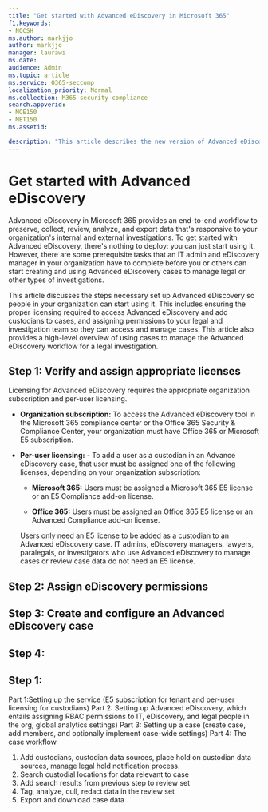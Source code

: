 ```yaml
---
title: "Get started with Advanced eDiscovery in Microsoft 365"
f1.keywords:
- NOCSH
ms.author: markjjo
author: markjjo
manager: laurawi
ms.date: 
audience: Admin
ms.topic: article
ms.service: O365-seccomp
localization_priority: Normal
ms.collection: M365-security-compliance 
search.appverid: 
- MOE150
- MET150
ms.assetid: 

description: "This article describes the new version of Advanced eDiscovery in Microsoft 365."
---
```


# Get started with Advanced eDiscovery

Advanced eDiscovery in Microsoft 365 provides an end-to-end workflow to preserve, collect, review, analyze, and export data that's responsive to your organization's internal and external investigations. To get started with Advanced eDiscovery, there's nothing to deploy: you can just start using it. However, there are some prerequisite tasks that an IT admin and eDiscovery manager in your organization have to complete before you or others can start creating and using Advanced eDiscovery cases to manage legal or other types of investigations.

This article discusses the steps necessary set up  Advanced eDiscovery so people in your organization can start using it. This includes ensuring the proper licensing required to access Advanced eDiscovery and add custodians to cases, and assigning permissions to your legal and investigation team so they can access and manage cases. This article also provides a high-level overview of using cases to manage the Advanced eDiscovery workflow for a legal investigation.


## Step 1: Verify and assign appropriate licenses

Licensing for Advanced eDiscovery requires the appropriate organization subscription and per-user licensing.

- **Organization subscription:** To access the Advanced eDiscovery tool in the Microsoft 365 compliance center or the Office 365 Security & Compliance Center, your organization must have Office 365 or Microsoft E5 subscription. 

- **Per-user licensing:** - To add a user as a custodian in an Advance eDiscovery case, that user must be assigned one of the following licenses, depending on your organization subscription:

  - **Microsoft 365:** Users must be assigned a Microsoft 365 E5 license or an E5 Compliance add-on license.

  - **Office 365:** Users must be assigned an Office 365 E5 license or an Advanced Compliance add-on license.

  Users only need an E5 license to be added as a custodian to an Advanced eDiscovery case. IT admins, eDiscovery managers, lawyers, paralegals, or investigators who use Advanced eDiscovery to manage cases or review case data do not need an E5 license.



## Step 2: Assign eDiscovery permissions

## Step 3: Create and configure an Advanced eDiscovery case

## Step 4: 

## Step 1: 


Part 1:Setting up the service (E5 subscription for tenant and per-user licensing for custodians)
Part 2: Setting up Advanced eDiscovery, which entails assigning RBAC permissions to IT, eDiscovery, and legal people in the org, global analytics settings)
Part 3: Setting up a case (create case, add members, and optionally implement case-wide settings)
Part 4: The case workflow



1.	Add custodians, custodian data sources, place hold on custodian data sources, manage legal hold notification process.
2.	Search custodial locations for data relevant to case
3.	Add search results from previous step to review set
4.	Tag, analyze, cull, redact data in the review set
5.	Export and download case data
